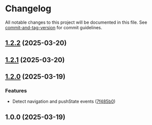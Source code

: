 # Changelog

All notable changes to this project will be documented in this file. See [commit-and-tag-version](https://github.com/absolute-version/commit-and-tag-version) for commit guidelines.

## [1.2.2](https://github.com/unlocomqx/url-notes/compare/v1.2.1...v1.2.2) (2025-03-20)

## [1.2.1](https://github.com/unlocomqx/url-notes/compare/v1.2.0...v1.2.1) (2025-03-20)

## [1.2.0](https://github.com/unlocomqx/url-notes/compare/v1.0.10...v1.2.0) (2025-03-19)


### Features

* Detect navigation and pushState events ([7f485b0](https://github.com/unlocomqx/url-notes/commit/7f485b044cc439a3f5ae49e19a32d04134f45ec4))

## 1.0.0 (2025-03-19)
